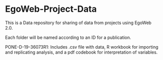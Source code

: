 # EgoWeb-Project-Data
This is a Data repository for sharing of data from projects using EgoWeb 2.0.

Each folder will be named according to an ID for a publication.  

PONE-D-19-36073R1:
Includes .csv file with data, R workbook for importing and replicating analysis, and a pdf codebook for interpretation of variables. 
